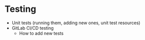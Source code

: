 # Testing

 - Unit tests (running them, adding new ones, unit test resources)
 - GitLab CI/CD testing
   - How to add new tests